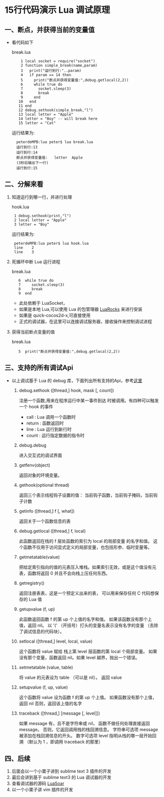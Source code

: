# 15行代码演示 Lua 调试原理
## 一、断点，并获得当前的变量值

* 看代码如下

	break.lua
 	  
		  1 local socket = require("socket")
		  2 function simple_break(name,param)
		  3   print("运行到行:"..param)
		  4   if param == 14 then
		  5     print("断点并获得变量值:",debug.getlocal(2,2))
		  6     while true do
		  7       socket.sleep(3)
		  8       break
		  9     end
		 10   end
		 11 end
		 12 debug.sethook(simple_break,"l")
		 13 local letter = "Apple"
		 14 letter = "Boy" -- will break here
		 15 letter = "Cat"
	 
	运行结果为:

		peterdeMPB:lua peter$ lua break.lua
		运行到行:13
		运行到行:14
		断点并获得变量值:	letter	Apple
		(3秒后输出下一行)
		运行到行:15
	 
	 
	 
## 二、分解来看

1. 知道运行到哪一行，并进行处理

   hook.lua
	
		1 debug.sethook(print,"l")
		2 local letter = "Apple"
		3 letter = "Boy"
	
	运行结果为:
	
		peterdeMPB:lua peter$ lua hook.lua
		line	2
		line	3
		
2. 死循环中断 Lua 运行进程

	break.lua

		  6  while true do
		  7     socket.sleep(3)
		  8     break
		  9  end
	
	* 此处依赖于 LuaSocket，
	* 如果是本地 Lua,可以使用 Lua 的包管理器 [LuaRocks][1] 来进行安装
	* 如果是 quick-cocos2d-x,可直接使用
	* 正式的调试器，在这里可以连接调试服务器，接收操作来控制调试进程
	
3. 获得当前断点变量的值

	break.lua
	
		  5  print("断点并获得变量值:",debug.getlocal(2,2))
		  
## 三、支持的所有调试Api

* 以上调试基于 Lua 的 debug 库，下面列出所有支持的Api，参考[这里][2]

	1. debug.sethook ([thread,] hook, mask [, count])
	
		注册一个函数,用来在程序运行中某一事件到达 时被调用。有四种可以触发一个 hook 的事件
		* call : Lua 调用一个函数时
		* return : 函数返回时
		* line : Lua 运行到新行时
		* count : 运行指定数据的指令时
		
	2. debug.debug
		
		进入交互式的调试界面
		
	3. getfenv(object)
		
		返回对象的环境变量。
		
	4. gethook(optional thread)	
	
		返回三个表示线程钩子设置的值： 当前钩子函数，当前钩子掩码，当前钩子计数
		
	5. getinfo ([thread,] f [, what])
		
		返回关于一个函数信息的表
		
	5. debug.getlocal ([thread,] f, local)
	
		此函数返回在栈的 f 层处函数的索引为 local 的局部变量 的名字和值。 这个函数不仅用于访问显式定义的局部变量，也包括形参、临时变量等。
		
	6. getmetatable(value)
		
		把给定索引指向的值的元表压入堆栈。如果索引无效，或是这个值没有元表，函数将返回 0 并且不会向栈上压任何东西。
		
	7. getregistry()
	
		返回注册表表，这是一个预定义出来的表， 可以用来保存任何 C 代码想保存的 Lua 值
		
	8. getupvalue (f, up)
	
		此函数返回函数 f 的第 up 个上值的名字和值。 如果该函数没有那个上值，返回 nil。
以 '(' （开括号）打头的变量名表示没有名字的变量 （去除了调试信息的代码块）。

	9. setlocal ([thread,] level, local, value)
	
		这个函数将 value 赋给 栈上第 level 层函数的第 local 个局部变量。 如果没有那个变量，函数返回 nil。如果 level 越界，抛出一个错误。
		
	10. setmetatable (value, table)
	
		将 value 的元表设为 table （可以是 nil）。 返回 value
		
	11. setupvalue (f, up, value)
	
		这个函数将 value 设为函数 f 的第 up 个上值。 如果函数没有那个上值，返回 nil 否则，返回该上值的名字
		
	12. traceback ([thread,] [message [, level]])
	
		如果 message 有，且不是字符串或 nil， 函数不做任何处理直接返回 message。 否则，它返回调用栈的栈回溯信息。 字符串可选项 message 被添加在栈回溯信息的开头。 数字可选项 level 指明从栈的哪一层开始回溯 （默认为 1 ，即调用 traceback 的那里）
		
## 四、后续

1. 后面会以一个小栗子讲到 sublime text 3 插件的开发
2. 最后会讲到基于 sublime text3 的 Lua 调试器的开发
3. 查看调试器的源码 [LuaSoar][3]
4. 以一个小栗子讲 vim 插件的开发

[1]: http://www.luarocks.org/
[2]: http://www.runoob.com/lua/lua-debug.html
[3]: https://github.com/peter4431/LuaSoar
